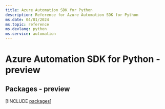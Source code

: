```yaml
---
title: Azure Automation SDK for Python
description: Reference for Azure Automation SDK for Python
ms.date: 04/01/2024
ms.topic: reference
ms.devlang: python
ms.service: automation
---
```

# Azure Automation SDK for Python - preview
## Packages - preview
[!INCLUDE [packages](automation-index.md)]